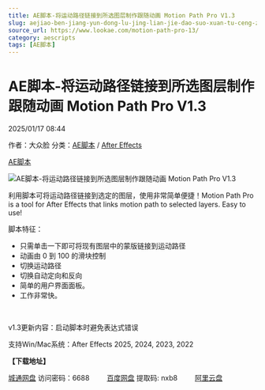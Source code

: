```yaml
---
title: AE脚本-将运动路径链接到所选图层制作跟随动画 Motion Path Pro V1.3
slug: aejiao-ben-jiang-yun-dong-lu-jing-lian-jie-dao-suo-xuan-tu-ceng-zhi-zuo-gen-sui-dong-hua-motion-path-pro-v1-3
source_url: https://www.lookae.com/motion-path-pro-13/
category: aescripts
tags: [AE脚本]
---
```

# AE脚本-将运动路径链接到所选图层制作跟随动画 Motion Path Pro V1.3

2025/01/17 08:44

作者：大众脸
分类：[AE脚本](https://www.lookae.com/after-effects/aescripts/) / [After Effects](https://www.lookae.com/after-effects/)

[AE脚本](https://www.lookae.com/tag/ae%e8%84%9a%e6%9c%ac/)

![AE脚本-将运动路径链接到所选图层制作跟随动画 Motion Path Pro V1.3](https://www.lookae.com/wp-content/uploads/2024/07/Motion-Path-Pro.jpg "AE脚本-将运动路径链接到所选图层制作跟随动画 Motion Path Pro V1.3-LookAE.com")

利用脚本可将运动路径链接到选定的图层，使用非常简单便捷！Motion Path Pro is a tool for After Effects that links motion path to selected layers. Easy to use!

脚本特征：

* 只需单击一下即可将现有图层中的蒙版链接到运动路径
* 动画由 0 到 100 的滑块控制
* 切换运动路径
* 切换自动定向和反向
* 简单的用户界面面板。
* 工作非常快。

[﻿](https://cloud.video.taobao.com/play/u/null/p/1/e/6/t/1/472217827403.mp4)

v1.3更新内容：启动脚本时避免表达式错误

支持Win/Mac系统：After Effects 2025, 2024, 2023, 2022

**【下载地址】**

[城通网盘](https://url70.ctfile.com/f/2827370-1448123707-e1abdc?p=4431) 访问密码：6688         [百度网盘](https://pan.baidu.com/s/1Qwvc_IerEBdymrC-EkFBBw?pwd=nxb8) 提取码: nxb8         [阿里云盘](https://www.alipan.com/s/eMdryCBA3rX)

